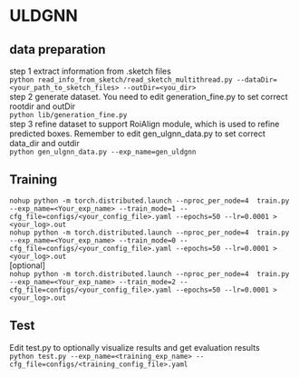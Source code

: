 # ULDGNN
## data preparation
step 1 extract information from .sketch files <br>
`python read_info_from_sketch/read_sketch_multithread.py --dataDir=<your_path_to_sketch_files> --outDir=<you_dir>` <br>
step 2 generate dataset. You need to edit generation_fine.py to set correct rootdir and outDir<br>
`python lib/generation_fine.py`<br>
step 3 refine dataset to support RoiAlign module, which is used to refine predicted boxes. Remember to edit gen_ulgnn_data.py to set correct data_dir and outdir<br> 
`python gen_ulgnn_data.py --exp_name=gen_uldgnn` 

## Training
`nohup python -m torch.distributed.launch --nproc_per_node=4  train.py --exp_name=<Your_exp_name> --train_mode=1 --cfg_file=configs/<your_config_file>.yaml --epochs=50 --lr=0.0001 > <your_log>.out` <br>
`nohup python -m torch.distributed.launch --nproc_per_node=4  train.py --exp_name=<Your_exp_name> --train_mode=0 --cfg_file=configs/<your_config_file>.yaml --epochs=50 --lr=0.0001 > <your_log>.out` <br>
[optional] <br>
`nohup python -m torch.distributed.launch --nproc_per_node=4  train.py --exp_name=<Your_exp_name> --train_mode=2 --cfg_file=configs/<your_config_file>.yaml --epochs=50 --lr=0.0001 > <your_log>.out`
## Test
Edit test.py to optionally visualize results and get evaluation results <br>
`python test.py --exp_name=<training_exp_name> --cfg_file=configs/<training_config_file>.yaml` <br>